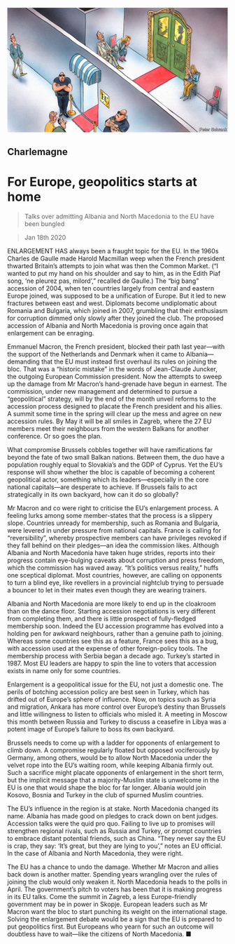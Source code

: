 ![](./images/20200118_EUD000_0.jpg)

## Charlemagne

# For Europe, geopolitics starts at home

> Talks over admitting Albania and North Macedonia to the EU have been bungled

> Jan 18th 2020

ENLARGEMENT HAS always been a fraught topic for the EU. In the 1960s Charles de Gaulle made Harold Macmillan weep when the French president thwarted Britain’s attempts to join what was then the Common Market. (“I wanted to put my hand on his shoulder and say to him, as in the Edith Piaf song, ‘ne pleurez pas, milord’,” recalled de Gaulle.) The “big bang” accession of 2004, when ten countries largely from central and eastern Europe joined, was supposed to be a unification of Europe. But it led to new fractures between east and west. Diplomats become undiplomatic about Romania and Bulgaria, which joined in 2007, grumbling that their enthusiasm for corruption dimmed only slowly after they joined the club. The proposed accession of Albania and North Macedonia is proving once again that enlargement can be enraging.

Emmanuel Macron, the French president, blocked their path last year—with the support of the Netherlands and Denmark when it came to Albania—demanding that the EU must instead first overhaul its rules on joining the bloc. That was a “historic mistake” in the words of Jean-Claude Juncker, the outgoing European Commission president. Now the attempts to sweep up the damage from Mr Macron’s hand-grenade have begun in earnest. The commission, under new management and determined to pursue a “geopolitical” strategy, will by the end of the month unveil reforms to the accession process designed to placate the French president and his allies. A summit some time in the spring will clear up the mess and agree on new accession rules. By May it will be all smiles in Zagreb, where the 27 EU members meet their neighbours from the western Balkans for another conference. Or so goes the plan.

What compromise Brussels cobbles together will have ramifications far beyond the fate of two small Balkan nations. Between them, the duo have a population roughly equal to Slovakia’s and the GDP of Cyprus. Yet the EU’s response will show whether the bloc is capable of becoming a coherent geopolitical actor, something which its leaders—especially in the core national capitals—are desperate to achieve. If Brussels fails to act strategically in its own backyard, how can it do so globally?

Mr Macron and co were right to criticise the EU’s enlargement process. A feeling lurks among some member-states that the process is a slippery slope. Countries unready for membership, such as Romania and Bulgaria, were levered in under pressure from national capitals. France is calling for “reversibility”, whereby prospective members can have privileges revoked if they fall behind on their pledges—an idea the commission likes. Although Albania and North Macedonia have taken huge strides, reports into their progress contain eye-bulging caveats about corruption and press freedom, which the commission has waved away. “It’s politics versus reality,” huffs one sceptical diplomat. Most countries, however, are calling on opponents to turn a blind eye, like revellers in a provincial nightclub trying to persuade a bouncer to let in their mates even though they are wearing trainers.

Albania and North Macedonia are more likely to end up in the cloakroom than on the dance floor. Starting accession negotiations is very different from completing them, and there is little prospect of fully-fledged membership soon. Indeed the EU accession programme has evolved into a holding pen for awkward neighbours, rather than a genuine path to joining. Whereas some countries see this as a feature, France sees this as a bug, with accession used at the expense of other foreign-policy tools. The membership process with Serbia began a decade ago. Turkey’s started in 1987. Most EU leaders are happy to spin the line to voters that accession exists in name only for some countries.

Enlargement is a geopolitical issue for the EU, not just a domestic one. The perils of botching accession policy are best seen in Turkey, which has drifted out of Europe’s sphere of influence. Now, on topics such as Syria and migration, Ankara has more control over Europe’s destiny than Brussels and little willingness to listen to officials who misled it. A meeting in Moscow this month between Russia and Turkey to discuss a ceasefire in Libya was a potent image of Europe’s failure to boss its own backyard.

Brussels needs to come up with a ladder for opponents of enlargement to climb down. A compromise regularly floated but opposed vociferously by Germany, among others, would be to allow North Macedonia under the velvet rope into the EU’s waiting room, while keeping Albania firmly out. Such a sacrifice might placate opponents of enlargement in the short term, but the implicit message that a majority-Muslim state is unwelcome in the EU is one that would shape the bloc for far longer. Albania would join Kosovo, Bosnia and Turkey in the club of spurned Muslim countries.

The EU’s influence in the region is at stake. North Macedonia changed its name. Albania has made good on pledges to crack down on bent judges. Accession talks were the quid pro quo. Failing to live up to promises will strengthen regional rivals, such as Russia and Turkey, or prompt countries to embrace distant potential friends, such as China. “They never say the EU is crap, they say: ‘It’s great, but they are lying to you’,” notes an EU official. In the case of Albania and North Macedonia, they were right.

The EU has a chance to undo the damage. Whether Mr Macron and allies back down is another matter. Spending years wrangling over the rules of joining the club would only weaken it. North Macedonia heads to the polls in April. The government’s pitch to voters has been that it is making progress in its EU talks. Come the summit in Zagreb, a less Europe-friendly government may be in power in Skopje. European leaders such as Mr Macron want the bloc to start punching its weight on the international stage. Solving the enlargement debate would be a sign that the EU is prepared to put geopolitics first. But Europeans who yearn for such an outcome will doubtless have to wait—like the citizens of North Macedonia. ■